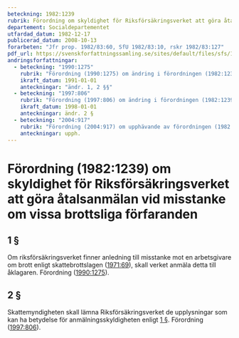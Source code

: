 ```yaml
---
beteckning: 1982:1239
rubrik: Förordning om skyldighet för Riksförsäkringsverket att göra åtalsanmälan vid misstanke om vissa brottsliga förfaranden
departement: Socialdepartementet
utfardad_datum: 1982-12-17
publicerad_datum: 2008-10-13
forarbeten: "Jfr prop. 1982/83:60, SfU 1982/83:10, rskr 1982/83:127"
pdf_url: https://svenskforfattningssamling.se/sites/default/files/sfs/1982-12/SFS1982-1239.pdf
andringsforfattningar:
  - beteckning: "1990:1275"
    rubrik: "Förordning (1990:1275) om ändring i förordningen (1982:1239) om skyldighet för riksförsäkringsverket att göra åtalsanmälan vid misstanke om vissa brottsliga förfaranden"
    ikraft_datum: 1991-01-01
    anteckningar: "ändr. 1, 2 §§"
  - beteckning: "1997:806"
    rubrik: "Förordning (1997:806) om ändring i förordningen (1982:1239) om skyldighet för Riksförsäkringsverket att göra åtalsanmälan vid misstanke om vissa brottsliga förfaranden"
    ikraft_datum: 1998-01-01
    anteckningar: ändr. 2 §
  - beteckning: "2004:917"
    rubrik: "Förordning (2004:917) om upphävande av förordningen (1982:1239) om skyldighet för riksförsäkringsverket att göra åtalsanmälan vid misstanke om vissa brottsliga förfaranden"
    anteckningar: upph.
---
```


# Förordning (1982:1239) om skyldighet för Riksförsäkringsverket att göra åtalsanmälan vid misstanke om vissa brottsliga förfaranden

## 1 §

Om riksförsäkringsverket finner anledning till misstanke mot en arbetsgivare om brott enligt skattebrottslagen ([1971:69](https://selex.se/eli/sfs/1971/69)), skall verket anmäla detta till åklagaren. Förordning ([1990:1275](https://selex.se/eli/sfs/1990/1275)).

## 2 §

Skattemyndigheten skall lämna Riksförsäkringsverket de upplysningar som kan ha betydelse för anmälningsskyldigheten enligt [1 §](#1). Förordning ([1997:806](https://selex.se/eli/sfs/1997/806)).